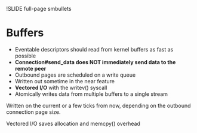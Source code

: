 !SLIDE full-page smbullets

# Buffers #

* Eventable descriptors should read from kernel buffers as fast as possible
* __Connection#send_data does NOT immediately send data to the remote peer__
* Outbound pages are scheduled on a write queue
* Written out sometime in the near feature
* __Vectored I/O__ with the writev() syscall
* Atomically writes data from multiple buffers to a single stream

<p class="notes">
Written on the current or a few ticks from now, depending on the outbound connection page size.

Vectored I/O saves allocation and memcpy() overhead
</p>
